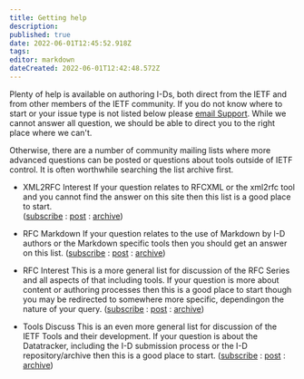 ```yaml
---
title: Getting help
description: 
published: true
date: 2022-06-01T12:45:52.918Z
tags: 
editor: markdown
dateCreated: 2022-06-01T12:42:48.572Z
---
```


Plenty of help is available on authoring I-Ds, both direct from the IETF and from other members of the IETF community. If you do not know where to start or your issue type is not listed below please [email Support](mailto:support@ietf.org).  While we cannot answer all question, we should be able to direct you to the right place where we can't.

Otherwise, there are a number of community mailing lists where more advanced questions can be posted or questions about tools outside of IETF control.  It is often worthwhile searching the list archive first.

* XML2RFC Interest
If your question relates to RFCXML or the xml2rfc tool and you cannot find the answer on this site then this list is a good place to start.  
([subscribe](https://www.ietf.org/mailman/listinfo/xml2rfc) : [post](mailto:xml2rfc@ietf.org) : [archive](https://mailarchive.ietf.org/arch/browse/xml2rfc/))

* RFC Markdown
If your question relates to the use of Markdown by I-D authors or the Markdown specific tools then you should get an answer on this list.
([subscribe](https://www.ietf.org/mailman/listinfo/rfc-markdown) : [post](mailto:rfc-markdown@ietf.org) : [archive](https://mailarchive.ietf.org/arch/browse/rfc-markdown/))


* RFC Interest 
This is a more general list for discussion of the RFC Series and all aspects of that including tools.  If your question is more about content or authoring processes then this is a good place to start though you may be redirected to somewhere more specific, dependingon the nature of your query.
([subscribe](https://www.ietf.org/mailman/listinfo/rfc-interest) : [post](mailto:rfc-interest@rfc-editor.org) : [archive](https://mailarchive.ietf.org/arch/browse/rfc-interest/))

- Tools Discuss
This is an even more general list for discussion of the IETF Tools and their development.  If your question is about the Datatracker, including the I-D submission process or the I-D repository/archive then this is a good place to start.
([subscribe](https://www.ietf.org/mailman/listinfo/tools-discuss) : [post](mailto:tools-discuss@ietf.org) : [archive](https://mailarchive.ietf.org/arch/browse/tools-discuss/))